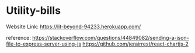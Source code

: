 # Utility-bills

Website Link: https://lit-beyond-94233.herokuapp.com/

reference: https://stackoverflow.com/questions/44849082/sending-a-json-file-to-express-server-using-js https://github.com/jerairrest/react-chartjs-2
